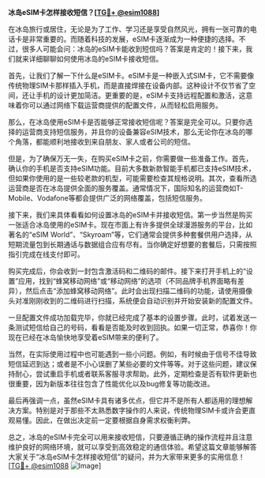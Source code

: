 **冰岛eSIM卡怎样接收短信？[[TG💪+ @esim1088](https://t.me/s/esim1088)]**

在冰岛旅行或居住，无论是为了工作、学习还是享受自然风光，拥有一张可靠的电话卡是非常重要的。而随着科技的发展，eSIM卡逐渐成为一种便捷的选择。不过，很多人可能会问：冰岛的eSIM卡能收到短信吗？答案是肯定的！接下来，我们就来详细聊聊如何使用冰岛的eSIM卡接收短信。

首先，让我们了解一下什么是eSIM卡。eSIM卡是一种嵌入式SIM卡，它不需要像传统物理SIM卡那样插入手机，而是直接焊接在设备内部。这种设计不仅节省了空间，还让手机的设计更加简洁。更重要的是，eSIM卡支持远程配置和激活，这意味着你可以通过网络下载运营商提供的配置文件，从而轻松启用服务。

那么，在冰岛使用eSIM卡是否能够正常接收短信呢？答案是完全可以。只要你选择的运营商支持短信服务，并且你的设备兼容eSIM技术，那么无论你在冰岛的哪个角落，都能顺利地接收到来自朋友、家人或者公司的短信。

但是，为了确保万无一失，在购买eSIM卡之前，你需要做一些准备工作。首先，确认你的手机是否支持eSIM功能。目前大多数新款智能手机都已支持eSIM技术，但如果你使用的是一些较老款的机型，可能需要检查其规格说明。其次，查看所选运营商是否在冰岛提供全面的服务覆盖。通常情况下，国际知名的运营商如T-Mobile、Vodafone等都会提供广泛的网络覆盖，包括短信服务。

接下来，我们来具体看看如何设置冰岛的eSIM卡并接收短信。第一步当然是购买一张适合冰岛使用的eSIM卡。现在市面上有许多提供全球漫游服务的平台，比如著名的“eSIM World”、“Skyroam”等，它们通常会提供多种套餐供用户选择，从短期流量包到长期通话与数据组合应有尽有。当你确定好想要的套餐后，只需按照指引完成在线支付即可。

购买完成后，你会收到一封包含激活码和二维码的邮件。接下来打开手机上的“设置”应用，找到“蜂窝移动网络”或“移动网络”的选项（不同品牌手机界面略有差异），然后点击“添加蜂窝移动网络”。此时会出现扫描二维码的功能，请使用摄像头对准刚刚收到的二维码进行扫描，系统便会自动识别并开始安装新的配置文件。

一旦配置文件成功加载完毕，你就已经完成了基本的设置步骤。此时，试着发送一条测试短信给自己的号码，看看是否能及时收到回执。如果一切正常，恭喜你！你现在已经在冰岛愉快地享受着eSIM带来的便利了。

当然，在实际使用过程中也可能遇到一些小问题。例如，有时候由于信号不佳导致短信延迟到达；或者是不小心误删了某些必要的文件等等。对于这些问题，建议保持耐心，尝试重启手机或者联系客服寻求帮助。此外，定期检查是否有软件更新也很重要，因为新版本往往包含了性能优化以及bug修复等功能改进。

最后再强调一点，虽然eSIM卡具有诸多优点，但它并不是所有人都适用的理想解决方案。特别是对于那些不太熟悉数字操作的人来说，传统物理SIM卡或许会更直观易懂。因此，在做出决定前一定要根据自身需求权衡利弊。

总之，冰岛的eSIM卡完全可以用来接收短信，只要遵循正确的操作流程并且注意维护良好的网络环境，就可以享受到高效稳定的通信体验。希望这篇文章能够解答大家关于“冰岛eSIM卡怎样接收短信”的疑问，并为大家带来更多的实用信息！[[TG💪+ @esim1088](https://t.me/s/esim1088) ![Image](https://i.postimg.cc/4NQfJmqS/Snipaste-2025-05-13-00-14-12.png)]